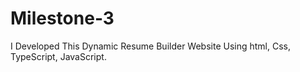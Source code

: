 # Milestone-3
I Developed This Dynamic Resume Builder Website Using html, Css, TypeScript, JavaScript.
